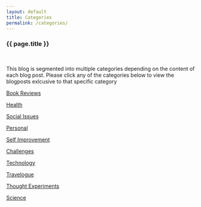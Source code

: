 ```yaml
---
layout: default
title: Categories
permalink: /categories/
---
```

<div class="post">
<h3>{{ page.title }}</h3><br/>

<p>This blog is segmented into multiple categories depending on the content of each blog post. Please click any of the categories below to view the blogposts exlcusive to that specific category</p>

<p><a href="{{ site.utl }}/category/books/">Book Reviews</a></p>

<p><a href="{{ site.utl }}/category/health/">Health</a></p>

<p><a href="{{ site.utl }}/category/social/">Social Issues</a></p>

<p><a href="{{ site.utl }}/category/personal/">Personal</a></p>

<p><a href="{{ site.utl }}/category/self-improvement/">Self Improvement</a></p>

<p><a href="{{ site.utl }}/category/challenges/">Challenges</a></p>

<p><a href="{{ site.utl }}/category/technology/">Technology</a></p>

<p><a href="{{ site.utl }}/category/travelogue/">Travelogue</a></p>

<p><a href="{{ site.utl }}/category/thought-experiments/"> Thought Experiments</a></p>

<p><a href="{{ site.utl }}/category/science/">Science</a></p>

</div>
<br/>

